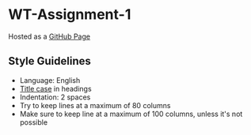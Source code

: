 # WT-Assignment-1

Hosted as a [GitHub Page](http://luukberkers.github.io/WT-Assignment-1/)

## Style Guidelines

- Language: English
- [Title case](http://titlecase.com/) in headings
- Indentation: 2 spaces
- Try to keep lines at a maximum of 80 columns
- Make sure to keep line at a maximum of 100 columns, unless it's not possible
